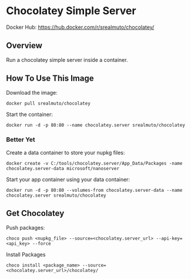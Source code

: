 Chocolatey Simple Server
========================

Docker Hub: https://hub.docker.com/r/srealmuto/chocolatey/

## Overview

Run a chocolatey simple server inside a container.

## How To Use This Image

Download the image:
```
docker pull srealmuto/chocolatey
```

Start the container:
```
docker run -d -p 80:80 --name chocolatey.server srealmuto/chocolatey
```

### Better Yet

Create a data container to store your nupkg files:
```
docker create -v C:/tools/chocolatey.server/App_Data/Packages -name chocolatey.server-data microsoft/nanoserver
```

Start your app container using your data container:
```
docker run -d -p 80:80 --volumes-from chocolatey.server-data --name chocolatey.server srealmuto/chocolatey
```

## Get Chocolatey

Push packages:
```
choco push <nupkg_file> --source=<chocolatey.server_url> --api-key=<api_key> --force
```

Install Packages
```
choco install <package_name> --source=<chocolatey.server_url>/chocolatey/
```
